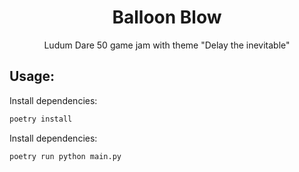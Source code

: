 <h1 align="center">Balloon Blow</h1>
<p align="center">
    Ludum Dare 50 game jam with theme "Delay the inevitable"
</p>

## Usage:
Install dependencies:
```bash
poetry install
```

Install dependencies:
```bash
poetry run python main.py
```
